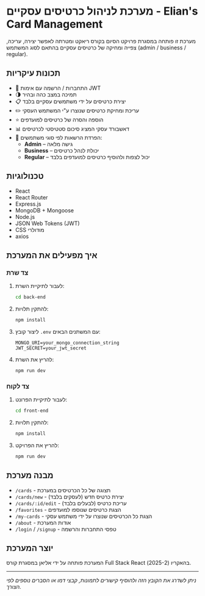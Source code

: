 
# מערכת לניהול כרטיסים עסקיים - Elian's Card Management

מערכת זו פותחה במסגרת פרויקט הסיום בקורס ריאקט ומטרתה לאפשר יצירה, עריכה, צפייה ומחיקה של כרטיסים עסקיים בהתאם לסוג המשתמש (admin / business / regular).

## תכונות עיקריות

- 🔐 התחברות / הרשמה עם אימות JWT
- 🌗 תמיכה במצב כהה ובהיר
- 📋 יצירת כרטיסים על ידי משתמשים עסקיים בלבד
- ✏️ עריכת ומחיקת כרטיסים שנוצרו ע"י המשתמש העסקי
- ⭐ הוספה והסרה של כרטיסים למועדפים
- 📊 דאשבורד עסקי המציג סיכום סטטיסטי לכרטיסים
- 🧾 הפרדת הרשאות לפי סוגי משתמשים:
  - **Admin** – גישה מלאה
  - **Business** – יכולת לנהל כרטיסים
  - **Regular** – יכול לצפות ולהוסיף כרטיסים למועדפים בלבד

## טכנולוגיות

- React
- React Router
- Express.js
- MongoDB + Mongoose
- Node.js
- JSON Web Tokens (JWT)
- CSS מודולרי
- axios

## איך מפעילים את המערכת

### צד שרת

1. לעבור לתיקיית השרת:
   ```bash
   cd back-end
   ```

2. להתקין תלויות:
   ```bash
   npm install
   ```

3. ליצור קובץ `.env` עם המשתנים הבאים:
   ```
   MONGO_URI=your_mongo_connection_string
   JWT_SECRET=your_jwt_secret
   ```

4. להריץ את השרת:
   ```bash
   npm run dev
   ```

### צד לקוח

1. לעבור לתיקיית הפרונט:
   ```bash
   cd front-end
   ```

2. להתקין תלויות:
   ```bash
   npm install
   ```

3. להריץ את הפרויקט:
   ```bash
   npm run dev
   ```

## מבנה מערכת

- `/cards` - תצוגה של כל הכרטיסים במערכת
- `/cards/new` - יצירת כרטיס חדש (לעסקים בלבד)
- `/cards/:id/edit` - עריכת כרטיס (לבעלים בלבד)
- `/favorites` - הצגת כרטיסים שנוספו למועדפים
- `/my-cards` - הצגת כל הכרטיסים שנוצרו על ידי משתמש עסקי
- `/about` - אודות המערכת
- `/login` / `/signup` - טפסי התחברות והרשמה

## יוצר המערכת

המערכת פותחה על ידי אליאן במסגרת קורס Full Stack React בהאקריו (2025-2).

---

*ניתן לשדרג את הקובץ הזה ולהוסיף קישורים לתמונות, קבצי דמו או הסברים נוספים לפי הצורך.*
